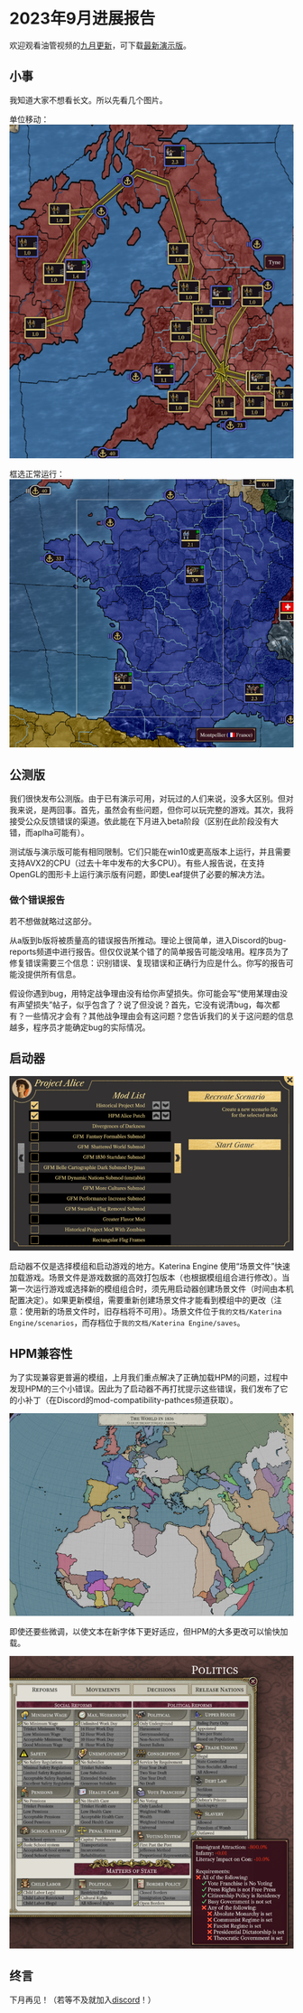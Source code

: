 # 2023年9月进展报告

欢迎观看油管视频的[九月更新](https://www.youtube.com/watch?v=nfLEc09tTjI)，可下载[最新演示版](https://github.com/Nivaturimika/Katerina-Engine/releases/download/v0.0.6-demo/2023-9-7-DEMO.zip)。

## 小事

我知道大家不想看长文。所以先看几个图片。

单位移动：![rally point](./images/rally_point.png)

框选正常运行：![box selection](./images/box.png)

## 公测版
我们很快发布公测版。由于已有演示可用，对玩过的人们来说，没多大区别。但对我来说，是两回事。首先，虽然会有些问题，但你可以玩完整的游戏。其次，我将接受公众反馈错误的渠道。依此能在下月进入beta阶段（区别在此阶段没有大错，而aplha可能有）。

测试版与演示版可能有相同限制。它们只能在win10或更高版本上运行，并且需要支持AVX2的CPU（过去十年中发布的大多CPU）。有些人报告说，在支持OpenGL的图形卡上运行演示版有问题，即使Leaf提供了必要的解决方法。

### 做个错误报告

若不想做就略过这部分。

从a版到b版将被质量高的错误报告所推动。理论上很简单，进入Discord的bug-reports频道中进行报告。但仅仅说某个错了的简单报告可能没啥用。程序员为了修复错误需要三个信息：识别错误、复现错误和正确行为应是什么。你写的报告可能没提供所有信息。

假设你遇到bug，用特定战争理由没有给你声望损失。你可能会写“使用某理由没有声望损失”帖子，似乎包含了？说了但没说？首先，它没有说清bug，每次都有？一些情况才会有？其他战争理由会有这问题？您告诉我们的关于这问题的信息越多，程序员才能确定bug的实际情况。

## 启动器

![Launcher](./images/launcher.png)

启动器不仅是选择模组和启动游戏的地方。Katerina Engine 使用“场景文件”快速加载游戏。场景文件是游戏数据的高效打包版本（也根据模组组合进行修改）。当第一次运行游戏或选择新的模组组合时，须先用启动器创建场景文件（时间由本机配置决定）。如果更新模组，需要重新创建场景文件才能看到模组中的更改（注意：使用新的场景文件时，旧存档将不可用）。场景文件位于`我的文档/Katerina Engine/scenarios`，而存档位于`我的文档/Katerina Engine/saves`。

## HPM兼容性

为了实现兼容更普遍的模组，上月我们重点解决了正确加载HPM的问题，过程中发现HPM的三个小错误。因此为了启动器不再打扰提示这些错误，我们发布了它的小补丁（在Discord的mod-compatibility-pathces频道获取）。

![HPM globe](./images/hpm_globe.png)

即使还要些微调，以使文本在新字体下更好适应，但HPM的大多更改可以愉快加载。

![HPM ui](./images/hpm_ref.png)

## 终言

下月再见！（若等不及就加入[discord](https://discord.gg/QUJExr4mRn)！）
